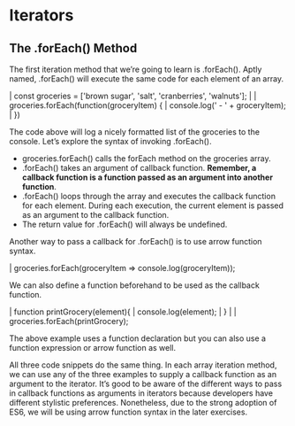 # Iterators

## The .forEach() Method
The first iteration method that we’re going to learn is .forEach(). Aptly named, .forEach() will execute the same code for each element of an array.

| const groceries = ['brown sugar', 'salt', 'cranberries', 'walnuts'];
| 
| groceries.forEach(function(groceryItem) {
|   console.log(' - ' + groceryItem);
| })

The code above will log a nicely formatted list of the groceries to the console. Let’s explore the syntax of invoking .forEach().

- groceries.forEach() calls the forEach method on the groceries array.
- .forEach() takes an argument of callback function. **Remember, a callback function is a function passed as an argument into another function**.
- .forEach() loops through the array and executes the callback function for each element. During each execution, the current element is passed as an argument to the callback function.
- The return value for .forEach() will always be undefined.

Another way to pass a callback for .forEach() is to use arrow function syntax.

| groceries.forEach(groceryItem => console.log(groceryItem));

We can also define a function beforehand to be used as the callback function.

| function printGrocery(element){
|   console.log(element);
| }
| 
| groceries.forEach(printGrocery);

The above example uses a function declaration but you can also use a function expression or arrow function as well.

All three code snippets do the same thing. In each array iteration method, we can use any of the three examples to supply a callback function as an argument to the iterator. It’s good to be aware of the different ways to pass in callback functions as arguments in iterators because developers have different stylistic preferences. Nonetheless, due to the strong adoption of ES6, we will be using arrow function syntax in the later exercises.